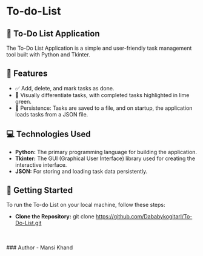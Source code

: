 # To-do-List
## 📝 To-Do List Application

The To-Do List Application is a simple and user-friendly task management tool built with Python and Tkinter.

## 🚀 Features

- ✅ Add, delete, and mark tasks as done.
- 🎨 Visually differentiate tasks, with completed tasks highlighted in lime green.
- 📂 Persistence: Tasks are saved to a file, and on startup, the application loads tasks from a JSON file.

## 💻 Technologies Used

- **Python:** The primary programming language for building the application.
- **Tkinter:** The GUI (Graphical User Interface) library used for creating the interactive interface.
- **JSON:** For storing and loading task data persistently.

## 🚀 Getting Started

To run the To-do List on your local machine, follow these steps:
<br>
- **Clone the Repository:** git clone https://github.com/Dababykogitarl/To-Do-List.git
<br>
<br>
### Author - Mansi Khand
